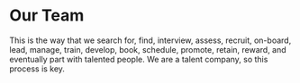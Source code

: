 # Our Team

This is the way that we search for, find, interview, assess, recruit, on-board, lead, manage, train, develop, book, schedule, promote, retain, reward, and eventually part with talented people. We are a talent company, so this process is key.

